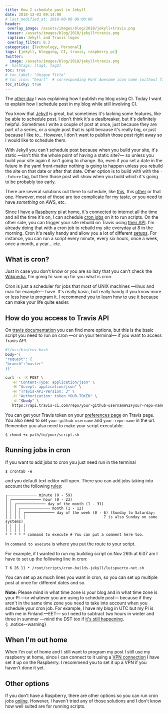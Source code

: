 ```yaml
---
title: How I schedule post in Jekyll
date: 2018-12-03 09:14:00
# last_modified_at: 2018-00-00 00:00:00
header: 
 overlay_image: /assets/images/blog/2018/jekyll+travis.png
 teaser: /assets/images/blog/2018/jekyll+travis.png
 caption: Jekyll and Travis logos
 overlay_filter: 0.3
categories: [Technology, Personal]
tags: [jekyll, blogging, CI, travis, raspberry pi]
twitter: 
  image: /assets/images/blog/2018/jekyll+travis.png
#  hashtags: [tag1, tag2]
toc: true
# toc_label: "Unique Title"
# toc_icon: "heart"  # corresponding Font Awesome icon name (without fa prefix)
toc_sticky: true
---
```


The [other day](/blog/2018/11/26/how-i-publish-my-blog-ci/) I was explaining how I publish my blog using CI. Today I want to explain how I schedule post in my blog while still involving CI. 

You know that [Jekyll](/archive/tags/jekyll) is great, but sometimes it's lacking some features, like be able to schedule post. I don't think it's a dealbreaker, but it's definitely helpful. Sometimes I write a couple of post at once, just because they are part of a series, or a single post that is split because it's really big, or just because I like to... However, I don't want to publish those post right away so I would like to schedule them. 

With Jekyll you can't schedule post because when you build your site, it's static —isn't this the whole point of having a static site?— so unless you build your site again it isn't going to change. So, even if you set a date in the future in the yaml front-matter nothing is going to happen unless you rebuild the site on that date or after that date. Other option is to build with with the `--future` tag, but then those post will show when you build which it's going to be probably too early. 

There are several solutions out there to schedule, like [this](https://serverless.com/blog/static-site-post-scheduler/), this [other](https://forestry.io/blog/automatically-publish-scheduled-posts-for-static-site/#option-2-using-a-lambda-task-to-trigger-your-build) or that [one](http://brettterpstra.com/2013/01/17/scheduling-posts-with-jekyll/). However, most of those are too complicate for my taste, or you need to have *something* on AWS, etc. 

Since I have a [Raspberry pi](/archive/tags/raspberry-pi) at home, it's connected to internet all the time and all the time it's on, I can schedule [cron jobs](https://en.wikipedia.org/wiki/Cron) on it to run scripts. On the other side, you can trigger your site rebuild on Travis using [their API](https://docs.travis-ci.com/user/triggering-builds/). I'm already doing that with a cron job to rebuild my site everyday at 8 in the morning. Cron it's really handy and allow you a lot of different [setups](https://crontab.guru). For instance, you can run a script every minute, every six hours, once a week, once a month, a year... etc. 

## What is cron? 

Just in case you don't know or you are so lazy that you can't check the [Wikipedia](https://en.wikipedia.org/wiki/Cron), I'm going to sum up for you what is cron. 

Cron is just a scheduler for jobs that most of UNIX machines —linux and mac for example— have. It's really basic, but really handy if you know more or less how to program it. I recommend you to learn how to use it because can make your life quite easier. 

## How do you access to Travis API

On [travis documentation](https://docs.travis-ci.com/user/triggering-builds/) you can find more options, but this is the basic script you need to run on cron —or on your terminal— if you want to access Travis API. 

```sh 
#!/usr/bin/env bash
body='{
"request": {
"branch":"master"
}}'

curl -s -X POST \
   -H "Content-Type: application/json" \
   -H "Accept: application/json" \
   -H "Travis-API-Version: 3" \
   -H "Authorization: token YOUR-TOKEN" \
   -d "$body" \
   https://api.travis-ci.com/repo/your-github-username%2Fyour-repo-name/requests
```

You can get your Travis token on your [preferences page](https://travis-ci.com/account/preferences) on Travis page. You also need to set `your-github-username` and `your-repo-name` in the url. Remember you also need to make your script executable. 

```shell
$ chmod +x path/to/your/script.sh
```

## Running jobs in cron

If you want to add jobs to cron you just need run in the terminal

```shell
$ crontab -e
```

and you default text editor will open. There you can add jobs taking into account the following [rules](https://en.wikipedia.org/wiki/Cron#Overview): 

```
┌───────────── minute (0 - 59)
│ ┌───────────── hour (0 - 23)
│ │ ┌───────────── day of the month (1 - 31)
│ │ │ ┌───────────── month (1 - 12)
│ │ │ │ ┌───────────── day of the week (0 - 6) (Sunday to Saturday;
│ │ │ │ │                                   7 is also Sunday on some systems)
│ │ │ │ │
│ │ │ │ │
* * * * * command to execute # You can put a comment here too. 
```

In `command to execute` is where you put the route to your script. 

For example, if I wanted to run my building script on Nov 26th at 6.07 am I have to set up the following line in cron: 

```
7 6 26 11 * /root/scripts/cron-builds-jekyll/luispuerto-net.sh
```

You can set up as much lines you want in cron, so you can set up multiple post at once for different dates and so. 

**Note:** Please mind in what time zone is your blog and in what time zone is your Pi —or whatever you are using to schedule post— because if they aren't in the same time zone you need to take into account when you schedule your cron job. For example, I have my blog in UTC but my Pi is with me in Finland —EET— so I need to subtract two hours in winter and three in summer —mind the DST too if [it's still happening](https://www.timeanddate.com/news/time/europe-dst-end-2018.html).  
{: .notice--warning}

## When I'm out home

When I'm out of home and I still want to program my post I still use my raspberry at home, since I can connect to it using a [VPN connection](http://www.pivpn.io) I have set it up on the Raspberry. I recommend you to set it up a VPN if you haven't done it yet. 

## Other options

If you don't have a Raspberry, there are other options so you can run cron jobs [online](https://duckduckgo.com/?q=cron+jobs+online&t=osx&ia=web). However, I haven't tried any of those solutions and I don't know how well suited are for running scripts.  